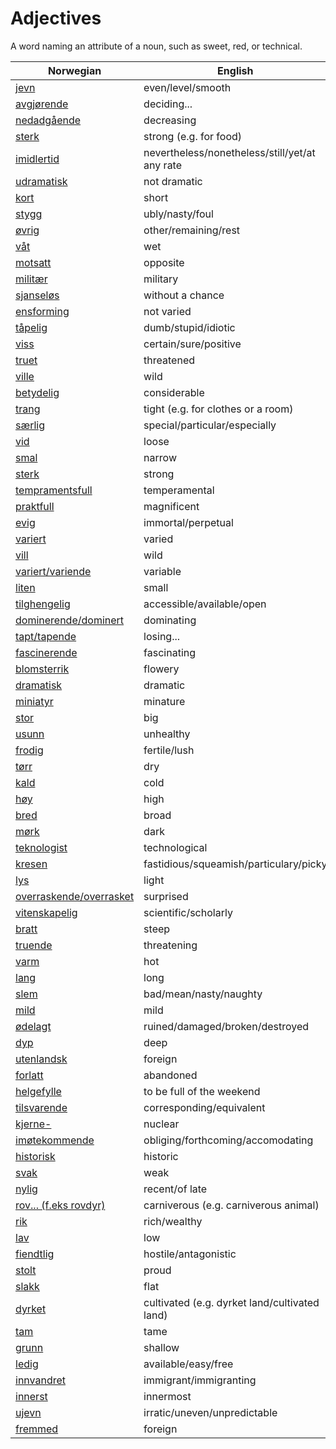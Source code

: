 # Adjectives

A word naming an attribute of a noun, such as sweet, red, or technical.

| Norwegian | English |
| --- | --- |
| [jevn](https://www.ordnett.no/search?language=no&phrase=jevn) | even/level/smooth |
| [avgjørende](https://www.ordnett.no/search?language=no&phrase=avgjørende) | deciding... |
| [nedadgående](https://www.ordnett.no/search?language=no&phrase=nedadgående) | decreasing |
| [sterk](https://www.ordnett.no/search?language=no&phrase=sterk) | strong (e.g. for food) |
| [imidlertid](https://www.ordnett.no/search?language=no&phrase=imidlertid) | nevertheless/nonetheless/still/yet/at any rate |
| [udramatisk](https://www.ordnett.no/search?language=no&phrase=udramatisk) | not dramatic |
| [kort](https://www.ordnett.no/search?language=no&phrase=kort) | short |
| [stygg](https://www.ordnett.no/search?language=no&phrase=stygg) | ubly/nasty/foul |
| [øvrig](https://www.ordnett.no/search?language=no&phrase=øvrig) | other/remaining/rest |
| [våt](https://www.ordnett.no/search?language=no&phrase=våt) | wet |
| [motsatt](https://www.ordnett.no/search?language=no&phrase=motsatt) | opposite |
| [militær](https://www.ordnett.no/search?language=no&phrase=militær) | military |
| [sjanseløs](https://www.ordnett.no/search?language=no&phrase=sjanseløs) | without a chance |
| [ensforming](https://www.ordnett.no/search?language=no&phrase=ensforming) | not varied |
| [tåpelig](https://www.ordnett.no/search?language=no&phrase=tåpelig) | dumb/stupid/idiotic |
| [viss](https://www.ordnett.no/search?language=no&phrase=viss) | certain/sure/positive |
| [truet](https://www.ordnett.no/search?language=no&phrase=truet) | threatened |
| [ville](https://www.ordnett.no/search?language=no&phrase=ville) | wild |
| [betydelig](https://www.ordnett.no/search?language=no&phrase=betydelig) | considerable |
| [trang](https://www.ordnett.no/search?language=no&phrase=trang) | tight (e.g. for clothes or a room) |
| [særlig](https://www.ordnett.no/search?language=no&phrase=særlig) | special/particular/especially |
| [vid](https://www.ordnett.no/search?language=no&phrase=vid) | loose |
| [smal](https://www.ordnett.no/search?language=no&phrase=smal) | narrow |
| [sterk](https://www.ordnett.no/search?language=no&phrase=sterk) | strong |
| [tempramentsfull](https://www.ordnett.no/search?language=no&phrase=tempramentsfull) | temperamental |
| [praktfull](https://www.ordnett.no/search?language=no&phrase=praktfull) | magnificent |
| [evig](https://www.ordnett.no/search?language=no&phrase=evig) | immortal/perpetual |
| [variert](https://www.ordnett.no/search?language=no&phrase=variert) | varied |
| [vill](https://www.ordnett.no/search?language=no&phrase=vill) | wild |
| [variert/variende](https://www.ordnett.no/search?language=no&phrase=variert/variende) | variable |
| [liten](https://www.ordnett.no/search?language=no&phrase=liten) | small |
| [tilghengelig](https://www.ordnett.no/search?language=no&phrase=tilghengelig) | accessible/available/open |
| [dominerende/dominert](https://www.ordnett.no/search?language=no&phrase=dominerende/dominert) | dominating |
| [tapt/tapende](https://www.ordnett.no/search?language=no&phrase=tapt/tapende) | losing... |
| [fascinerende](https://www.ordnett.no/search?language=no&phrase=fascinerende) | fascinating |
| [blomsterrik](https://www.ordnett.no/search?language=no&phrase=blomsterrik) | flowery |
| [dramatisk](https://www.ordnett.no/search?language=no&phrase=dramatisk) | dramatic |
| [miniatyr](https://www.ordnett.no/search?language=no&phrase=miniatyr) | minature |
| [stor](https://www.ordnett.no/search?language=no&phrase=stor) | big |
| [usunn](https://www.ordnett.no/search?language=no&phrase=usunn) | unhealthy |
| [frodig](https://www.ordnett.no/search?language=no&phrase=frodig) | fertile/lush |
| [tørr](https://www.ordnett.no/search?language=no&phrase=tørr) | dry |
| [kald](https://www.ordnett.no/search?language=no&phrase=kald) | cold |
| [høy](https://www.ordnett.no/search?language=no&phrase=høy) | high |
| [bred](https://www.ordnett.no/search?language=no&phrase=bred) | broad |
| [mørk](https://www.ordnett.no/search?language=no&phrase=mørk) | dark |
| [teknologist](https://www.ordnett.no/search?language=no&phrase=teknologist) | technological |
| [kresen](https://www.ordnett.no/search?language=no&phrase=kresen) | fastidious/squeamish/particulary/picky |
| [lys](https://www.ordnett.no/search?language=no&phrase=lys) | light |
| [overraskende/overrasket](https://www.ordnett.no/search?language=no&phrase=overraskende/overrasket) | surprised |
| [vitenskapelig](https://www.ordnett.no/search?language=no&phrase=vitenskapelig) | scientific/scholarly |
| [bratt](https://www.ordnett.no/search?language=no&phrase=bratt) | steep |
| [truende](https://www.ordnett.no/search?language=no&phrase=truende) | threatening |
| [varm](https://www.ordnett.no/search?language=no&phrase=varm) | hot |
| [lang](https://www.ordnett.no/search?language=no&phrase=lang) | long |
| [slem](https://www.ordnett.no/search?language=no&phrase=slem) | bad/mean/nasty/naughty |
| [mild](https://www.ordnett.no/search?language=no&phrase=mild) | mild |
| [ødelagt](https://www.ordnett.no/search?language=no&phrase=ødelagt) | ruined/damaged/broken/destroyed |
| [dyp](https://www.ordnett.no/search?language=no&phrase=dyp) | deep |
| [utenlandsk](https://www.ordnett.no/search?language=no&phrase=utenlandsk) | foreign |
| [forlatt](https://www.ordnett.no/search?language=no&phrase=forlatt) | abandoned |
| [helgefylle](https://www.ordnett.no/search?language=no&phrase=helgefylle) | to be full of the weekend |
| [tilsvarende](https://www.ordnett.no/search?language=no&phrase=tilsvarende) | corresponding/equivalent |
| [kjerne-](https://www.ordnett.no/search?language=no&phrase=kjerne-) | nuclear |
| [imøtekommende](https://www.ordnett.no/search?language=no&phrase=imøtekommende) | obliging/forthcoming/accomodating |
| [historisk](https://www.ordnett.no/search?language=no&phrase=historisk) | historic |
| [svak](https://www.ordnett.no/search?language=no&phrase=svak) | weak |
| [nylig](https://www.ordnett.no/search?language=no&phrase=nylig) | recent/of late |
| [rov... (f.eks rovdyr)](https://www.ordnett.no/search?language=no&phrase=rov...%20(f.eks%20rovdyr)) | carniverous (e.g. carniverous animal) |
| [rik](https://www.ordnett.no/search?language=no&phrase=rik) | rich/wealthy |
| [lav](https://www.ordnett.no/search?language=no&phrase=lav) | low |
| [fiendtlig](https://www.ordnett.no/search?language=no&phrase=fiendtlig) | hostile/antagonistic |
| [stolt](https://www.ordnett.no/search?language=no&phrase=stolt) | proud |
| [slakk](https://www.ordnett.no/search?language=no&phrase=slakk) | flat |
| [dyrket](https://www.ordnett.no/search?language=no&phrase=dyrket) | cultivated (e.g. dyrket land/cultivated land) |
| [tam](https://www.ordnett.no/search?language=no&phrase=tam) | tame |
| [grunn](https://www.ordnett.no/search?language=no&phrase=grunn) | shallow |
| [ledig](https://www.ordnett.no/search?language=no&phrase=ledig) | available/easy/free |
| [innvandret](https://www.ordnett.no/search?language=no&phrase=innvandret) | immigrant/immigranting |
| [innerst](https://www.ordnett.no/search?language=no&phrase=innerst) | innermost |
| [ujevn](https://www.ordnett.no/search?language=no&phrase=ujevn) | irratic/uneven/unpredictable |
| [fremmed](https://www.ordnett.no/search?language=no&phrase=fremmed) | foreign |

